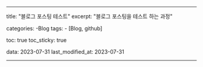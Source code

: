 ---
title: "블로그 포스팅 테스트"
excerpt: "블로그 포스팅을 테스트 하는 과정"

categories:
    -Blog
tags:
    - [Blog, github]

toc: true
toc_sticky: true

data: 2023-07-31
last_modified_at: 2023-07-31
___
